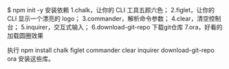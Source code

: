 $ npm init -y
安装依赖
1.chalk，让你的 CLI 工具五颜六色；
2.figlet，让你的 CLI 显示一个漂亮的 logo；
3.commander，解析命令参数；
4.clear，清空控制台；
5.inquirer，交互式输入；
6.download-git-repo 下载git仓库
7.ora，好看的加载圆圈效果


执行 npm install chalk figlet commander clear inquirer download-git-repo ora 安装这些库。